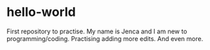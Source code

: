 # hello-world
First repository to practise.
My name is Jenca and I am new to programming/coding.
Practising adding more edits.
And even more.

